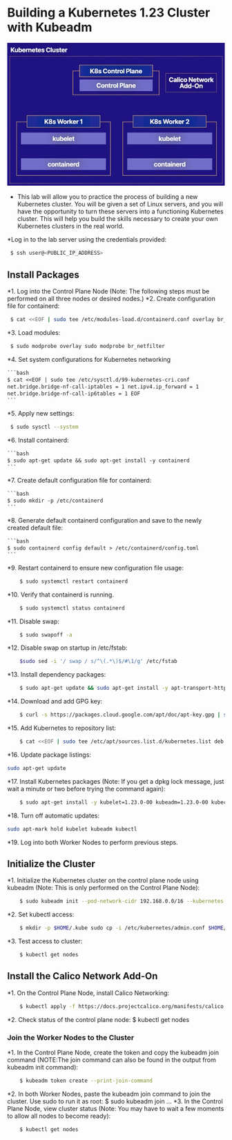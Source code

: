 # Building a Kubernetes 1.23 Cluster with Kubeadm

<p align="center"><img src="images\control-plane.jpg"/></p>

* This lab will allow you to practice the process of building a new Kubernetes cluster. You will be given a set of Linux servers, and you will have the opportunity to turn these servers into a functioning Kubernetes cluster. This will help you build the skills necessary to create your own Kubernetes clusters in the real world.

*Log in to the lab server using the credentials provided:

```bash
 $ ssh user@<PUBLIC_IP_ADDRESS> 

```

## Install Packages 

*1.	Log into the Control Plane Node (Note: The following steps must be performed on all three nodes or desired nodes.)
*2.	Create configuration file for containerd:

```bash
 $ cat <<EOF | sudo tee /etc/modules-load.d/containerd.conf overlay br_netfilter EOF 
 ```

*3. Load modules:

```bash
 $ sudo modprobe overlay sudo modprobe br_netfilter 
 ```

*4. Set system configurations for Kubernetes networking
    
    ```bash
    $ cat <<EOF | sudo tee /etc/sysctl.d/99-kubernetes-cri.conf net.bridge.bridge-nf-call-iptables = 1 net.ipv4.ip_forward = 1 net.bridge.bridge-nf-call-ip6tables = 1 EOF 
    ```
*5. Apply new settings:

```bash
 $ sudo sysctl --system 
 ```
*6. Install containerd:
    
    ```bash
    $ sudo apt-get update && sudo apt-get install -y containerd 
    ```
*7. Create default configuration file for containerd:
    
    ```bash
    $ sudo mkdir -p /etc/containerd 
    ```
*8. Generate default containerd configuration and save to the newly created default file:
    
    ```bash
    $ sudo containerd config default > /etc/containerd/config.toml 
    ```
*9.	Restart containerd to ensure new configuration file usage:
```bash
    $ sudo systemctl restart containerd 
```
*10.	Verify that containerd is running.
```bash
    $ sudo systemctl status containerd 
```
*11.	Disable swap:
```bash
    $ sudo swapoff -a
``` 
*12.	Disable swap on startup in /etc/fstab:
```bash
    $sudo sed -i '/ swap / s/^\(.*\)$/#\1/g' /etc/fstab
``` 
*13.	Install dependency packages:
```bash
    $ sudo apt-get update && sudo apt-get install -y apt-transport-https curl
``` 
*14.	Download and add GPG key:
```bash
    $ curl -s https://packages.cloud.google.com/apt/doc/apt-key.gpg | sudo apt-key add - 
``` 
*15.	Add Kubernetes to repository list:
```bash
    $ cat <<EOF | sudo tee /etc/apt/sources.list.d/kubernetes.list deb https://apt.kubernetes.io/ kubernetes-xenial main EOF
``` 
*16.	Update package listings:
```bash
sudo apt-get update
``` 
*17.	Install Kubernetes packages (Note: If you get a dpkg lock message, just wait a minute or two before trying the command again):
```bash
    $ sudo apt-get install -y kubelet=1.23.0-00 kubeadm=1.23.0-00 kubectl=1.23.0-00
```
*18.	Turn off automatic updates:
```bash
sudo apt-mark hold kubelet kubeadm kubectl
``` 
*19.	Log into both Worker Nodes to perform previous steps.

##    Initialize the Cluster
*1.	Initialize the Kubernetes cluster on the control plane node using kubeadm (Note: This is only performed on the Control Plane Node):
```bash
    $ sudo kubeadm init --pod-network-cidr 192.168.0.0/16 --kubernetes-version 1.23.0 
```
*2.	Set kubectl access:
```bash
    $ mkdir -p $HOME/.kube sudo cp -i /etc/kubernetes/admin.conf $HOME/.kube/config sudo chown $(id -u):$(id -g) $HOME/.kube/config 
```
*3.	Test access to cluster:
```bash
    $ kubectl get nodes
``` 

## Install the Calico Network Add-On

*1.	On the Control Plane Node, install Calico Networking:
```bash
    $ kubectl apply -f https://docs.projectcalico.org/manifests/calico.yaml 
```
*2.	Check status of the control plane node:
    $ kubectl get nodes 
### Join the Worker Nodes to the Cluster
*1.	In the Control Plane Node, create the token and copy the kubeadm join command (NOTE:The join command can also be found in the output from kubeadm init command):
```bash
    $ kubeadm token create --print-join-command 
```
*2.	In both Worker Nodes, paste the kubeadm join command to join the cluster. Use sudo to run it as root:
    $ sudo kubeadm join ... 
*3.	In the Control Plane Node, view cluster status (Note: You may have to wait a few moments to allow all nodes to become ready):
```bash
    $ kubectl get nodes
```



